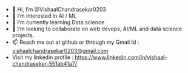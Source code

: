 - 👋 Hi, I’m @VishaalChandrasekar0203
- 👀 I’m interested in AI / ML 
- 🌱 I’m currently learning Data science 
- 💞️ I’m looking to collaborate on web devops, AI/ML and data science projects.
- 📫 Reach me out at github or through my Gmail Id : vishaalchandrasekar0203@gmail.com
- Visit my linkedin profile : https://www.linkedin.com/in/vishaal-chandrasekar-551ab41a7/
<!---
VishaalChandrasekar0203/VishaalChandrasekar0203 is a ✨ special ✨ repository because its `README.md` (this file) appears on your GitHub profile.
You can click the Preview link to take a look at your changes.
--->

